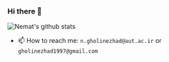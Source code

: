 ### Hi there 👋

<!--
**NematGH/nematgh** is a ✨ _special_ ✨ repository because its `README.md` (this file) appears on your GitHub profile.

Here are some ideas to get you started:

- 🔭 I’m currently working on ...
- 🌱 I’m currently learning ...
- 👯 I’m looking to collaborate on ...
- 🤔 I’m looking for help with ...
- 💬 Ask me about ...
- 📫 How to reach me: ...
- 😄 Pronouns: ...
- ⚡ Fun fact: ...
-->

![Nemat's github stats](https://github-readme-stats.vercel.app/api?username=nematgh&show_icons=true&theme=solarized-dark)

- 📫 How to reach me: `n.gholinezhad@aut.ac.ir` or `gholinezhad1997@gmail.com`
